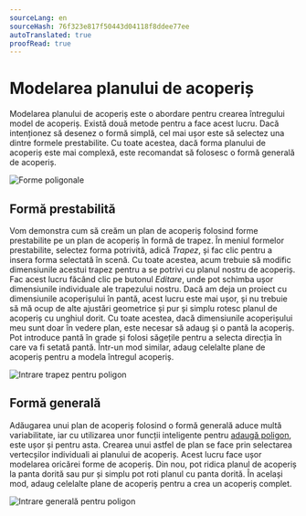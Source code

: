 ```yaml
---
sourceLang: en
sourceHash: 76f323e817f50443d04118f8ddee77ee
autoTranslated: true
proofRead: true
---
```



# Modelarea planului de acoperiș
Modelarea planului de acoperiș este o abordare pentru crearea întregului model de acoperiș. Există două metode pentru a face acest lucru. Dacă intenționez să desenez o formă simplă, cel mai ușor este să selectez una dintre formele prestabilite. Cu toate acestea, dacă forma planului de acoperiș este mai complexă, este recomandat să folosesc o formă generală de acoperiș.

![Forme poligonale](img/rooFPolygonShapes.png)


## Formă prestabilită
Vom demonstra cum să creăm un plan de acoperiș folosind forme prestabilite pe un plan de acoperiș în formă de trapez. În meniul formelor prestabilite, selectez forma potrivită, adică *Trapez*, și fac clic pentru a insera forma selectată în scenă. Cu toate acestea, acum trebuie să modific dimensiunile acestui trapez pentru a se potrivi cu planul nostru de acoperiș. Fac acest lucru făcând clic pe butonul *Editare*, unde pot schimba ușor dimensiunile individuale ale trapezului nostru.
Dacă am deja un proiect cu dimensiunile acoperișului în pantă, acest lucru este mai ușor, și nu trebuie să mă ocup de alte ajustări geometrice și pur și simplu rotesc planul de acoperiș cu unghiul dorit. Cu toate acestea, dacă dimensiunile acoperișului meu sunt doar în vedere plan, este necesar să adaug și o pantă la acoperiș. Pot introduce pantă în grade și folosi săgețile pentru a selecta direcția în care va fi setată pantă. Într-un mod similar, adaug celelalte plane de acoperiș pentru a modela întregul acoperiș.
  
![Intrare trapez pentru poligon](img/trapezpoidPolygonInput.png)



## Formă generală
Adăugarea unui plan de acoperiș folosind o formă generală aduce multă variabilitate, iar cu utilizarea unor funcții inteligente pentru [adaugă poligon](insertPolygon.md), este ușor și pentru asta. Crearea unui astfel de plan se face prin selectarea vertecșilor individuali ai planului de acoperiș. Acest lucru face ușor modelarea oricărei forme de acoperiș. Din nou, pot ridica planul de acoperiș la panta dorită sau pur și simplu pot roti planul cu panta dorită. În același mod, adaug celelalte plane de acoperiș pentru a crea un acoperiș complet.
  
![Intrare generală pentru poligon](img/generalPolygonInput.png)